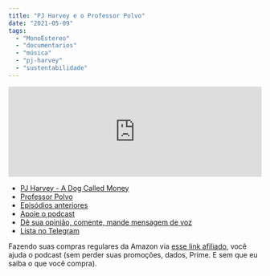 ```yaml
---
title: "PJ Harvey e o Professor Polvo"
date: "2021-05-09"
tags: 
  - "MonoEstereo"
  - "documentarios"
  - "música"
  - "pj-harvey"
  - "sustentabilidade"
---
```


<iframe src="https://anchor.fm/MonoEstéreo/embed/episodes/PJ-Harvey-e-o-Professor-Polvo-e10i4ft" height="180px" width="100%" frameborder="0" scrolling="no" style="width:100%;height:180px"></iframe>

- [PJ Harvey - A Dog Called Money](https://www.imdb.com/title/tt8299778/)
- [Professor Polvo](https://www.netflix.com/br/title/81045007/)
- [Episódios anteriores](https://eduf.me/MonoEstéreo/)
- [Apoie o podcast](https://eduf.me/apoie/)
- [Dê sua opinião, comente, mande mensagem de voz](https://eduf.me/contato/)
- [Lista no Telegram](https://t.me/edufme)

Fazendo suas compras regulares da Amazon via [esse link afiliado](https://www.amazon.com.br/?&linkCode=ll2&tag=eduf-20&linkId=89f6c0120179c4d4d6f906d2100734f7&language=pt_BR&ref_=as_li_ss_tl), você ajuda o podcast (sem perder suas promoções, dados, Prime. E sem que eu saiba o que você compra).

